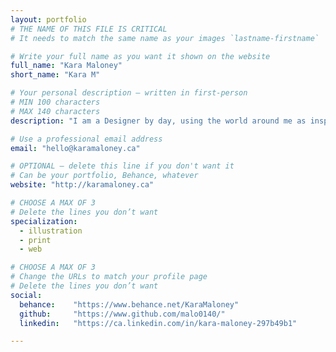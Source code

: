 ```yaml
---
layout: portfolio
# THE NAME OF THIS FILE IS CRITICAL
# It needs to match the same name as your images `lastname-firstname`

# Write your full name as you want it shown on the website
full_name: "Kara Maloney"
short_name: "Kara M"

# Your personal description — written in first-person
# MIN 100 characters
# MAX 140 characters
description: "I am a Designer by day, using the world around me as inspiration for creation. But by night I am a Ninja Turtle."

# Use a professional email address
email: "hello@karamaloney.ca"

# OPTIONAL — delete this line if you don't want it
# Can be your portfolio, Behance, whatever
website: "http://karamaloney.ca"

# CHOOSE A MAX OF 3
# Delete the lines you don’t want
specialization:
  - illustration
  - print
  - web

# CHOOSE A MAX OF 3
# Change the URLs to match your profile page
# Delete the lines you don’t want
social:
  behance:    "https://www.behance.net/KaraMaloney"
  github:     "https://www.github.com/malo0140/"
  linkedin:   "https://ca.linkedin.com/in/kara-maloney-297b49b1"

---
```

